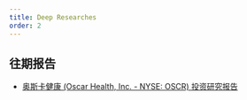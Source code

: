 ```yaml
---
title: Deep Researches
order: 2
---
```


## 往期报告

- [奥斯卡健康 (Oscar Health, Inc. - NYSE: OSCR) 投资研究报告](2025-07-06-oscar-health-inc-nyse-oscr/)

